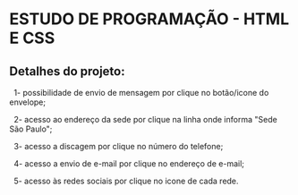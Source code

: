 # ESTUDO DE PROGRAMAÇÃO - HTML E CSS

## Detalhes do projeto:

&nbsp;
1- possibilidade de envio de mensagem por clique no botão/icone do envelope;


&nbsp;
2- acesso ao endereço da sede por clique na linha onde informa "Sede São Paulo";


&nbsp;
3- acesso a discagem por clique no número do telefone;

&nbsp;
4- acesso a envio de e-mail por clique no endereço de e-mail;

&nbsp;
5- acesso às redes sociais por clique no icone de cada rede.

&nbsp;

